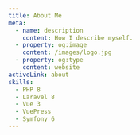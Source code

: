 ```yaml
---
title: About Me
meta:
  - name: description
    content: How I describe myself.
  - property: og:image
    content: /images/logo.jpg
  - property: og:type
    content: website
activeLink: about
skills:
  - PHP 8
  - Laravel 8
  - Vue 3
  - VuePress
  - Symfony 6
---
```


<script setup>
import About from './.vitepress/theme/components/About.vue'
</script>

<About />
